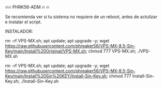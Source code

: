 🔥🔥 PHRK56-ADM 🔥 🔥 

Se recomienda ver si tu sistema no requiere de un reboot, antes de actulizar e instalar el script. 

INSTALADOR:

rm -rf VPS-MX.sh; apt update; apt upgrade -y; wget https://raw.githubusercontent.com/phreaker56/VPS-MX-8.5-Sin-Key/main/Install%20Original/VPS-MX.sh; chmod 777 VPS-MX.sh; ./VPS-MX.sh

rm -rf VPS-MX.sh; apt update; apt upgrade -y; wget https://raw.githubusercontent.com/phreaker56/VPS-MX-8.5-Sin-Key/main/Install%20Sin%20KEY/Install-Sin-Key.sh; chmod 777 Install-Sin-Key.sh; ./Install-Sin-Key.sh
